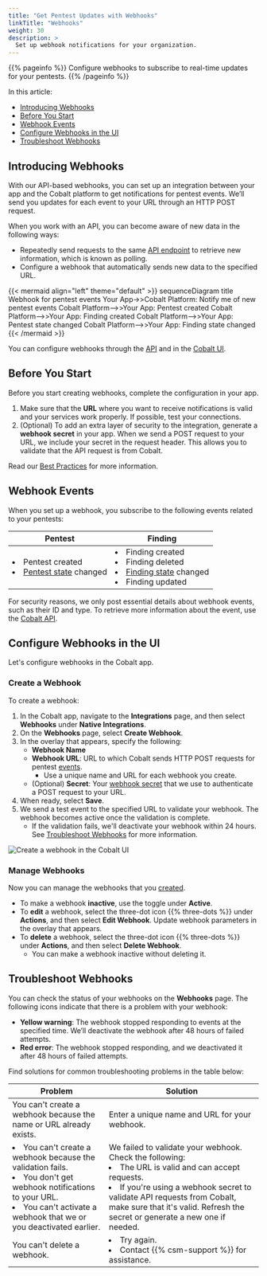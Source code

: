 ```yaml
---
title: "Get Pentest Updates with Webhooks"
linkTitle: "Webhooks"
weight: 30
description: >
  Set up webhook notifications for your organization.
---
```


{{% pageinfo %}}
Configure webhooks to subscribe to real-time updates for your pentests.
{{% /pageinfo %}}

In this article:

- [Introducing Webhooks](#introducing-webhooks)
- [Before You Start](#before-you-start)
- [Webhook Events](#webhook-events)
- [Configure Webhooks in the UI](#configure-webhooks-in-the-ui)
- [Troubleshoot Webhooks](#troubleshoot-webhooks)

## Introducing Webhooks

With our API-based webhooks, you can set up an integration between your app and the Cobalt platform to get notifications for pentest events. We’ll send you updates for each event to your URL through an HTTP POST request.

When you work with an API, you can become aware of new data in the following ways:

- Repeatedly send requests to the same [API endpoint](/getting-started/glossary/#api-endpoint) to retrieve new information, which is known as polling.
- Configure a webhook that automatically sends new data to the specified URL.

<!--Update the diagram once new webhook events are released.-->
{{< mermaid align="left" theme="default" >}}
sequenceDiagram
  title Webhook for pentest events
   Your App->>Cobalt Platform: Notify me of new pentest events
   Cobalt Platform-->>Your App: Pentest created
   Cobalt Platform-->>Your App: Finding created
   Cobalt Platform-->>Your App: Pentest state changed
   Cobalt Platform-->>Your App: Finding state changed
{{< /mermaid >}}
<br>

You can configure webhooks through the [API](https://docs.cobalt.io/v2/#webhooks) and in the [Cobalt UI](#configure-webhooks-in-the-ui).
<!-- Provide a link to API docs or API use case. -->

## Before You Start

Before you start creating webhooks, complete the configuration in your app.

1. Make sure that the **URL** where you want to receive notifications is valid and your services work properly. If possible, test your connections.
1. (Optional) To add an extra layer of security to the integration, generate a **webhook secret** in your app. When we send a POST request to your URL, we include your secret in the request header. This allows you to validate that the API request is from Cobalt.

Read our [Best Practices](https://docs.cobalt.io/v2/#best-practices) for more information.

## Webhook Events

When you set up a webhook, you subscribe to the following events related to your pentests:

| Pentest | Finding |
|---|---|
| <li>Pentest created</li><li>[Pentest state](/platform-deep-dive/pentests/pentest-process/pentest-states/) changed</li> | <li>Finding created</li><li>Finding deleted</li><li>[Finding state](/platform-deep-dive/pentests/findings/finding-states/) changed</li><li>Finding updated</li>

For security reasons, we only post essential details about webhook events, such as their ID and type. To retrieve more information about the event, use the [Cobalt API](https://docs.cobalt.io/v2/).

## Configure Webhooks in the UI

Let's configure webhooks in the Cobalt app.

### Create a Webhook

To create a webhook:

1. In the Cobalt app, navigate to the **Integrations** page, and then select **Webhooks** under **Native Integrations**.
1. On the **Webhooks** page, select **Create Webhook**.
1. In the overlay that appears, specify the following:
   - **Webhook Name**
   - **Webhook URL**: URL to which Cobalt sends HTTP POST requests for pentest [events](#webhook-events).
     - Use a unique name and URL for each webhook you create.
   - (Optional) **Secret**: Your [webhook secret](#before-you-start) that we use to authenticate a POST request to your URL.
1. When ready, select **Save**.
1. We send a test event to the specified URL to validate your webhook. The webhook becomes active once the validation is complete.
   - If the validation fails, we'll deactivate your webhook within 24 hours. See [Troubleshoot Webhooks](#troubleshoot-webhooks) for more information.

![Create a webhook in the Cobalt UI](/integrations/CreateWebhook1.png "Create a webhook in the Cobalt UI")

### Manage Webhooks

Now you can manage the webhooks that you [created](#create-a-webhook).

- To make a webhook **inactive**, use the toggle under **Active**.
- To **edit** a webhook, select the three-dot icon {{% three-dots %}} under **Actions**, and then select **Edit Webhook**. Update webhook parameters in the overlay that appears.
- To **delete** a webhook, select the three-dot icon {{% three-dots %}} under **Actions**, and then select **Delete Webhook**.
  - You can make a webhook inactive without deleting it.

## Troubleshoot Webhooks

You can check the status of your webhooks on the **Webhooks** page. The following icons indicate that there is a problem with your webhook:

- **Yellow warning**: The webhook stopped responding to events at the specified time. We’ll deactivate the webhook after 48 hours of failed attempts.
- **Red error**: The webhook stopped responding, and we deactivated it after 48 hours of failed attempts.

Find solutions for common troubleshooting problems in the table below:

| Problem | Solution |
|---|---|
| You can't create a webhook because the name or URL already exists. | Enter a unique name and URL for your webhook. |
| <li>You can't create a webhook because the validation fails.</li><li>You don't get webhook notifications to your URL.</li><li>You can't activate a webhook that we or you deactivated earlier.</li> | We failed to validate your webhook. Check the following:<li>The URL is valid and can accept requests.</li><li>If you're using a webhook secret to validate API requests from Cobalt, make sure that it's valid. Refresh the secret or generate a new one if needed.</li>|
| You can't delete a webhook. | <li>Try again.</li><li>Contact {{% csm-support %}} for assistance.</li> |
